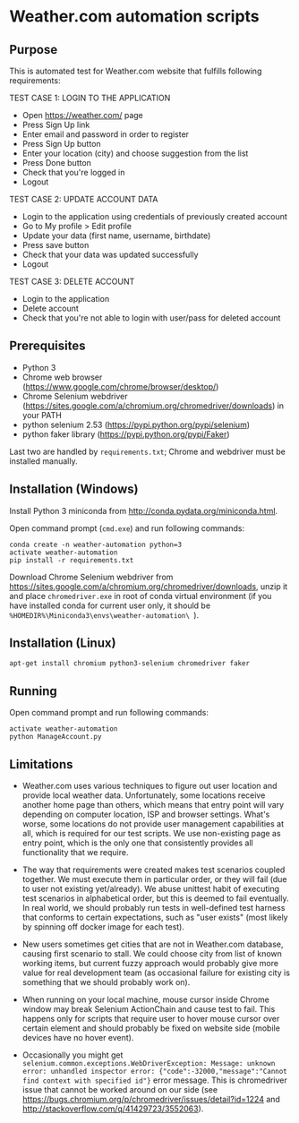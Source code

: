# Weather.com automation scripts

## Purpose

This is automated test for Weather.com website that fulfills following requirements:

TEST CASE 1: LOGIN TO THE APPLICATION
- Open https://weather.com/ page
- Press Sign Up link
- Enter email and password in order to register
- Press Sign Up button
- Enter your location (city) and choose suggestion from the list
- Press Done button
- Check that you're logged in
- Logout

TEST CASE 2: UPDATE ACCOUNT DATA
- Login to the application using credentials of previously created account
- Go to My profile > Edit profile
- Update your data (first name, username, birthdate) 
- Press save button
- Check that your data was updated successfully 
- Logout

TEST CASE 3: DELETE ACCOUNT
- Login to the application
- Delete account
- Check that you're not able to login with user/pass for deleted account

## Prerequisites

- Python 3
- Chrome web browser (<https://www.google.com/chrome/browser/desktop/>)
- Chrome Selenium webdriver (<https://sites.google.com/a/chromium.org/chromedriver/downloads>) in your PATH
- python selenium 2.53 (<https://pypi.python.org/pypi/selenium>)
- python faker library (<https://pypi.python.org/pypi/Faker>)

Last two are handled by `requirements.txt`; Chrome and webdriver must be installed manually.

## Installation (Windows)

Install Python 3 miniconda from <http://conda.pydata.org/miniconda.html>.

Open command prompt (`cmd.exe`) and run following commands:

    conda create -n weather-automation python=3
    activate weather-automation
    pip install -r requirements.txt

Download Chrome Selenium webdriver from <https://sites.google.com/a/chromium.org/chromedriver/downloads>,
unzip it and place `chromedriver.exe` in root of conda virtual environment
(if you have installed conda for current user only, it should be
`%HOMEDIR%\Miniconda3\envs\weather-automation\ `).

## Installation (Linux)

    apt-get install chromium python3-selenium chromedriver faker

## Running

Open command prompt and run following commands:

    activate weather-automation
    python ManageAccount.py

## Limitations

- Weather.com uses various techniques to figure out user location and provide local weather data.
  Unfortunately, some locations receive another home page than others, which means that entry point
  will vary depending on computer location, ISP and browser settings. What's worse, some locations
  do not provide user management capabilities at all, which is required for our test scripts.
  We use non-existing page as entry point, which is the only one that consistently provides
  all functionality that we require.

- The way that requirements were created makes test scenarios coupled together. We must execute
  them in particular order, or they will fail (due to user not existing yet/already). We abuse
  unittest habit of executing test scenarios in alphabetical order, but this is deemed to fail
  eventually. In real world, we should probably run tests in well-defined test harness that
  conforms to certain expectations, such as "user exists" (most likely by spinning off docker
  image for each test).

- New users sometimes get cities that are not in Weather.com database, causing first scenario 
  to stall. We could choose city from list of known working items, but current fuzzy approach
  would probably give more value for real development team (as occasional failure for existing
  city is something that we should probably work on).

- When running on your local machine, mouse cursor inside Chrome window may break Selenium
  ActionChain and cause test to fail. This happens only for scripts that require user to hover
  mouse cursor over certain element and should probably be fixed on website side (mobile devices
  have no hover event).

- Occasionally you might get `selenium.common.exceptions.WebDriverException: Message: unknown 
  error: unhandled inspector error: {"code":-32000,"message":"Cannot find context with specified id"}`
  error message. This is chromedriver issue that cannot be worked around on our side
  (see <https://bugs.chromium.org/p/chromedriver/issues/detail?id=1224> and
  <http://stackoverflow.com/q/41429723/3552063>).
